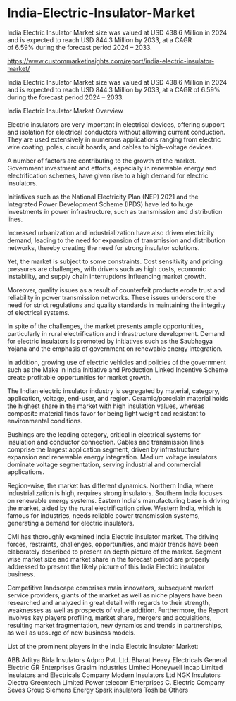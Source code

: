 # India-Electric-Insulator-Market
India Electric Insulator Market size was valued at USD 438.6 Million in 2024 and is expected to reach USD 844.3 Million by 2033, at a CAGR of 6.59% during the forecast period 2024 – 2033.

https://www.custommarketinsights.com/report/india-electric-insulator-market/

India Electric Insulator Market size was valued at USD 438.6 Million in 2024 and is expected to reach USD 844.3 Million by 2033, at a CAGR of 6.59% during the forecast period 2024 – 2033.

India Electric Insulator Market Overview

Electric insulators are very important in electrical devices, offering support and isolation for electrical conductors without allowing current conduction. They are used extensively in numerous applications ranging from electric wire coating, poles, circuit boards, and cables to high-voltage devices.

A number of factors are contributing to the growth of the market. Government investment and efforts, especially in renewable energy and electrification schemes, have given rise to a high demand for electric insulators.

Initiatives such as the National Electricity Plan (NEP) 2021 and the Integrated Power Development Scheme (IPDS) have led to huge investments in power infrastructure, such as transmission and distribution lines.

Increased urbanization and industrialization have also driven electricity demand, leading to the need for expansion of transmission and distribution networks, thereby creating the need for strong insulator solutions.

Yet, the market is subject to some constraints. Cost sensitivity and pricing pressures are challenges, with drivers such as high costs, economic instability, and supply chain interruptions influencing market growth.

Moreover, quality issues as a result of counterfeit products erode trust and reliability in power transmission networks. These issues underscore the need for strict regulations and quality standards in maintaining the integrity of electrical systems.

In spite of the challenges, the market presents ample opportunities, particularly in rural electrification and infrastructure development. Demand for electric insulators is promoted by initiatives such as the Saubhagya Yojana and the emphasis of government on renewable energy integration.

In addition, growing use of electric vehicles and policies of the government such as the Make in India Initiative and Production Linked Incentive Scheme create profitable opportunities for market growth.

The Indian electric insulator industry is segregated by material, category, application, voltage, end-user, and region. Ceramic/porcelain material holds the highest share in the market with high insulation values, whereas composite material finds favor for being light weight and resistant to environmental conditions.

Bushings are the leading category, critical in electrical systems for insulation and conductor connection. Cables and transmission lines comprise the largest application segment, driven by infrastructure expansion and renewable energy integration. Medium voltage insulators dominate voltage segmentation, serving industrial and commercial applications.

Region-wise, the market has different dynamics. Northern India, where industrialization is high, requires strong insulators. Southern India focuses on renewable energy systems. Eastern India's manufacturing base is driving the market, aided by the rural electrification drive. Western India, which is famous for industries, needs reliable power transmission systems, generating a demand for electric insulators.

CMI has thoroughly examined India Electric insulator market. The driving forces, restraints, challenges, opportunities, and major trends have been elaborately described to present an depth picture of the market. Segment wise market size and market share in the forecast period are properly addressed to present the likely picture of this India Electric insulator business.

Competitive landscape comprises main innovators, subsequent market service providers, giants of the market as well as niche players have been researched and analyzed in great detail with regards to their strength, weaknesses as well as prospects of value addition. Furthermore, the Report involves key players profiling, market share, mergers and acquisitions, resulting market fragmentation, new dynamics and trends in partnerships, as well as upsurge of new business models.

List of the prominent players in the India Electric Insulator Market:

ABB
Aditya Birla Insulators
Adpro Pvt. Ltd.
Bharat Heavy Electricals
General Electric
GR Enterprises
Grasim Industries Limited
Honeywell
Incap Limited
Insulators and Electricals Company
Modern Insulators Ltd
NGK Insulators
Olectra Greentech Limited
Power telecom Enterprises
C. Electric Company
Seves Group
Siemens Energy
Spark insulators
Toshiba
Others
